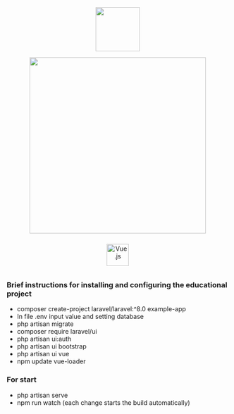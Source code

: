 
<div id="header" align="center">
  <img src="https://media.giphy.com/media/M9gbBd9nbDrOTu1Mqx/giphy.gif" width="100"/>
</div>

<p align="center"><a href="https://laravel.com" target="_blank"><img src="https://raw.githubusercontent.com/laravel/art/master/logo-lockup/5%20SVG/2%20CMYK/1%20Full%20Color/laravel-logolockup-cmyk-red.svg" width="400"></a></p>
<p align="center">
</p>

<div align="center">
<a href="https://vuejs.org/" target="_blank"><img style="margin: 10px" src="https://profilinator.rishav.dev/skills-assets/vuejs-original-wordmark.svg" alt="Vue.js" height="50" /></a>
</div>

### Brief instructions for installing and configuring the educational project
* composer create-project laravel/laravel:^8.0 example-app
* In file .env input value and setting database
* php artisan migrate
* composer require laravel/ui
* php artisan ui:auth
* php artisan ui bootstrap
* php artisan ui vue
* npm update vue-loader

### For start
* php artisan serve
* npm run watch (each change starts the build automatically)

